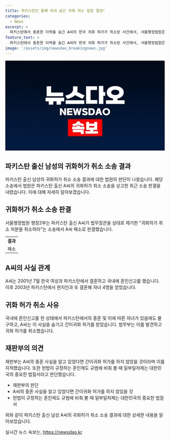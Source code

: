 ```yaml
---
title: 파키스탄인 둘째 아내 숨긴 귀화 취소 법정 결정!
categories:
  - News
excerpt: >
  파키스탄에서 중혼한 이력을 숨긴 A씨의 한국 귀화 허가가 취소된 사건에서, 서울행정법원은 A씨의 불복 소송을 패소시켰다고 밝혔다. A씨는 2001년 한국 여성과 결혼하고 파키스탄에서 또 다른 결혼을 한 뒤 귀화를 신청했으나, 법무부가 귀화허가를 취소했다. 재판부는 A씨의 중혼 사실을 숨겼다며 귀화 취소를 합법적으로 인정했다. 해당 판결은 파키스탄의 중혼 관행과 한국의 혼인제도를 고려한 것으로 보인다.
feature_text: >
  파키스탄에서 중혼한 이력을 숨긴 A씨의 한국 귀화 허가가 취소된 사건에서, 서울행정법원은 A씨의 불복 소송을 패소시켰다고 밝혔다. A씨는 2001년 한국 여성과 결혼하고 파키스탄에서 또 다른 결혼을 한 뒤 귀화를 신청했으나, 법무부가 귀화허가를 취소했다. 재판부는 A씨의 중혼 사실을 숨겼다며 귀화 취소를 합법적으로 인정했다. 해당 판결은 파키스탄의 중혼 관행과 한국의 혼인제도를 고려한 것으로 보인다.
image: '/assets/img/newsdao_breakingnews.jpg'
---
```


<p><img src="/assets/img/newsdao_breakingnews.jpg" alt="implanttips 속보" /></p>

<h2 data-ke-size="size26">파키스탄 출신 남성의 귀화허가 취소 소송 결과</h2>

<p data-ke-size="size16">파키스탄 출신 남성의 귀화허가 취소 소송 결과에 대한 법원의 판단이 나왔습니다. 해당 소송에서 법원은 파키스탄 출신 A씨의 귀화허가 취소 소송을 상고한 최근 소송 판결을 내렸습니다. 이에 대해 자세히 알아보겠습니다.</p>

<h2 data-ke-size="size24">귀화허가 취소 소송 판결</h2>

<p data-ke-size="size16">서울행정법원 행정2부는 파키스탄 출신 A씨가 법무장관을 상대로 제기한 "귀화허가 취소 처분을 취소하라"는 소송에서 A씨 패소로 판결했습니다.</p>

<table>
    <tr>
        <td style="text-align: center; height: 17px;"><b>결과</b></td>
    </tr>
    <tr>
        <td style="text-align: center; height: 17px;">패소</td>
    </tr>
</table>

<h2 data-ke-size="size24">A씨의 사실 관계</h2>

<p data-ke-size="size16">A씨는 2001년 7월 한국 여성과 파키스탄에서 결혼하고 국내에 혼인신고를 했습니다. 이후 2003년 파키스탄에서 현지인과 또 결혼해 자녀 4명을 얻었습니다.</p>

<h2 data-ke-size="size24">귀화 허가 취소 사유</h2>

<p data-ke-size="size16">국내에 혼인신고를 한 상태에서 파키스탄에서의 중혼 및 이에 따른 자녀가 있음에도 불구하고, A씨는 이 사실을 숨기고 간이귀화 허가를 받았습니다. 법무부는 이를 발견하고 귀화 허가를 취소했습니다.</p>

<h2 data-ke-size="size24">재판부의 의견</h2>

<p data-ke-size="size16">재판부는 A씨의 중혼 사실을 알고 있었다면 간이귀화 허가를 하지 않았을 것이라며 이를 지적했습니다. 또한 헌법이 규정하는 혼인제도 규범에 비춰 볼 때 일부일처제는 대한민국의 중요한 법질서라고 판단했습니다.</p>

<ul>
    <li>재판부의 판단</li>
    <li>A씨의 중혼 사실을 알고 있었다면 간이귀화 허가를 하지 않았을 것</li>
    <li>헌법이 규정하는 혼인제도 규범에 비춰 볼 때 일부일처제는 대한민국의 중요한 법질서</li>
</ul>

<p data-ke-size="size16">위와 같이 파키스탄 출신 남성 A씨의 귀화허가 취소 소송 결과에 대한 상세한 내용을 알아보았습니다.</p>
실시간 뉴스 속보는, <a href="https://newsdao.kr" rel="dofollow">https://newsdao.kr</a>


